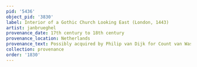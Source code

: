 ```yaml
---
pid: '5436'
object_pid: '3830'
label: Interior of a Gothic Church Looking East (London, 1443)
artist: janbrueghel
provenance_date: 17th century to 18th century
provenance_location: Netherlands
provenance_text: Possibly acquired by Philip van Dijk for Count van Wassenaer Obdam
collection: provenance
order: '1830'
---
```

